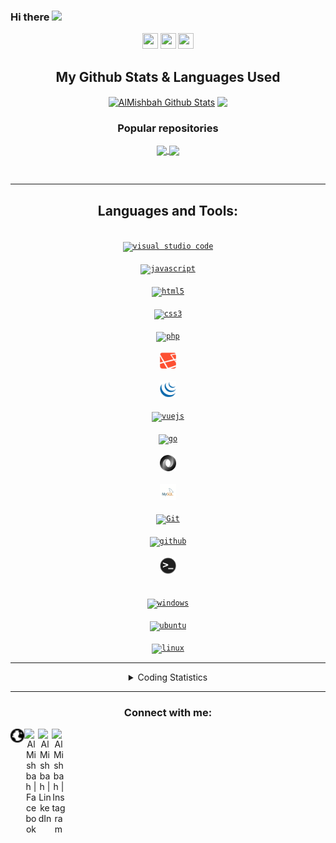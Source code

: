 ### Hi there <img src="https://media.giphy.com/media/WUlplcMpOCEmTGBtBW/giphy.gif" width="30">
<div align="center">
    <img src="https://emojis.slackmojis.com/emojis/images/1563480763/5999/meow_party.gif?1563480763" width="25" height="25"/>
    <img src="https://emojis.slackmojis.com/emojis/images/1596061862/9845/meow_heart.png?1596061862" width="25" height="25"/>
    <img src="https://emojis.slackmojis.com/emojis/images/1588262976/8817/meow_bread_disappear.gif?1588262976" width="25" height="25"/>
<div>


<!-- My GitHub stats with buefy theme ❤️ -->
## My Github Stats & Languages Used

<a href="https://github.com/AlMishbah">
<img align="center" alt="AlMishbah Github Stats" src="https://github-readme-stats.codestackr.vercel.app/api?username=AlMishbah&show_icons=true&hide_border=true&count_private=true&include_all_commits=true&theme=radical" /></a>
<a href="https://github.com/AlMishbah">
  <img align="center" src="https://github-readme-stats.anuraghazra1.vercel.app/api/top-langs/?username=AlMishbah&layout=compact&theme=radical" />
</a>

<br />

### Popular repositories

<p align="center">
<a href="https://github.com/AlMishbah/Materi-Pondok-IT">
  <img align="center" src="https://github-readme-stats.vercel.app/api/pin/?username=AlMishbah&theme=radical&repo=Materi-Pondok-IT" />
</a>
<a href="https://github.com/AlMishbah/project">
  <img align="center" src="https://github-readme-stats.vercel.app/api/pin/?username=AlMishbah&theme=radical&repo=project" />
</a>
</p>

<br />

---

## Languages and Tools:

[<code>
<img alt="visual studio code" width="26px" src="https://img.icons8.com/fluent/240/000000/visual-studio-code-2019.png" />
</code>](https://code.visualstudio.com/)
[<code>
<img alt="javascript" width="26px" src="https://img.icons8.com/color/240/000000/javascript.png" />
</code>](https://developer.mozilla.org/en-US/docs/Web/JavaScript)
[<code>
<img alt="html5" width="26px" src="https://img.icons8.com/color/240/000000/html-5.png">
</code>](https://developer.mozilla.org/en-US/docs/Web/HTML)
[<code>
<img alt="css3" width="26px" src="https://img.icons8.com/color/240/000000/css3.png">
</code>](https://developer.mozilla.org/en-US/docs/Web/CSS)
[<code>
<img alt="php" src="https://devicon.dev/devicon.git/icons/php/php-original.svg" width="26px"/>
</code>](https://www.php.net)
[<code>
<img alt="laravel" src="https://github.com/devicons/devicon/blob/master/icons/laravel/laravel-plain.svg" width="26px"/>
</code>](https://laravel.com/)
[<code>
<img alt="jquery" src="https://github.com/devicons/devicon/blob/master/icons/jquery/jquery-original.svg" width="26px"/>
</code>](https://jquery.com)
[<code>
<img alt="vuejs" src="https://devicon.dev/devicon.git/icons/vuejs/vuejs-original.svg" width="26px"/>
</code>](https://vuejs.org)
[<code>
<img alt="go" src="https://devicon.dev/devicon.git/icons/go/go-original.svg" width="26px"/>
</code>](https://golang.org)
[<code>
<img alt="json" width="26px" src="https://raw.githubusercontent.com/github/explore/80688e429a7d4ef2fca1e82350fe8e3517d3494d/topics/json/json.png">
</code>](https://www.json.org/json-en.html)
[<code>
<img alt="MySQL" width="26px" src="https://raw.githubusercontent.com/github/explore/80688e429a7d4ef2fca1e82350fe8e3517d3494d/topics/mysql/mysql.png">
</code>](https://dev.mysql.com/)
[<code>
<img alt="Git" width="26px" src="https://img.icons8.com/color/240/000000/git.png">
</code>](https://git-scm.com/)
[<code>
<img alt="github" width="26px" src="https://img.icons8.com/ios-glyphs/240/000000/github.png">
</code>](https://github.com/)
[<code>
<img alt="terminal" width="26px" src="https://raw.githubusercontent.com/github/explore/80688e429a7d4ef2fca1e82350fe8e3517d3494d/topics/terminal/terminal.png">
</code>](https://docs.microsoft.com/en-us/windows/terminal/)
<br />
[<code>
<img alt="windows" width="26px" src="https://img.icons8.com/color/240/000000/windows-10.png">
</code>](https://www.microsoft.com/en-us/windows)
[<code>
<img alt="ubuntu" width="26px" src="https://img.icons8.com/color/96/000000/ubuntu--v1.png">
</code>](https://ubuntu.com/)
[<code>
<img alt="linux" width="26px" src="https://img.icons8.com/color/96/000000/linux.png" />
</code>](https://www.kernel.org/)

---
<details>
    <summary>Coding Statistics</summary> 
    <p align="center">
        <img src="https://wakatime.com/share/@783ca2ed-c2b3-446a-8b48-39e7f424b5f4/2120b614-015c-4fb1-8c32-86ebe0bd26db.svg" width="100%" height="400"/>
    </p>
</details>

---

### Connect with me:

[<img align="left" alt="AlMishbah" width="22px" src="https://raw.githubusercontent.com/iconic/open-iconic/master/svg/globe.svg" />][website]
[<img align="left" alt="AlMishbah | Facebook" width="22px" src="https://cdn.jsdelivr.net/npm/simple-icons@3.4.0/icons/facebook.svg" />][facebook]
[<img align="left" alt="AlMishbah | LinkedIn" width="22px" src="https://cdn.jsdelivr.net/npm/simple-icons@v3/icons/linkedin.svg" />][linkedin]
[<img align="left" alt="AlMishbah | Instagram" width="22px" src="https://cdn.jsdelivr.net/npm/simple-icons@v3/icons/instagram.svg" />][instagram]

[website]: https://roihan.netlify.app
[facebook]: https://www.facebook.com/roihanmish28
[instagram]: http://instagram.com/roihanmish_28
[linkedin]: https://www.linkedin.com/in/roihanmishbahulanam
